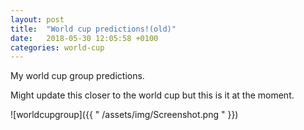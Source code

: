 ```yaml
---
layout: post
title:  "World cup predictions!(old)"
date:   2018-05-30 12:05:58 +0100
categories: world-cup
---
```


My world cup group predictions. 


Might update this closer to the world cup but this is it at the moment.

![worldcupgroup]({{ " /assets/img/Screenshot.png "  }})


